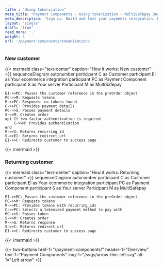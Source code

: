 ```yaml
---
title : "Using tokenization"
meta_title: "Payment Components - Using tokenization - MultiSafepay Docs"
meta_description: "Sign up. Build and test your payments integration. Explore our products and services. Use our API reference, SDKs, and wrappers. Get support."
layout: 'single'
draft: 'true'
read_more: '.'
weight: 4
url: '/payment-components/tokenization/'
---
```


### New customer

{{< mermaid class="text-center" caption="How it works: New customer" >}}
sequenceDiagram
    autonumber
    participant C as Customer
    participant EI as Your ecommerce integration
    participant PC as Payment Component
    participant S as Your server
    Participant M as MultiSafepay
    
    EI->>PC: Passes the customer reference in the preOrder object
    PC->>M: Requests tokens
    M->>PC: Responds: no tokens found
    C->>PC: Provides payment details
    PC->>S: Passes payment details
    S->>M: Creates order
    opt If two-factor authentication is required
        C->>M: Provides authentication
    end
    M->>S: Returns recurring_id
    S->>EI: Returns redirect_url
    EI->>C: Redirects customer to success page

{{< /mermaid >}}

### Returning customer

{{< mermaid class="text-center" caption="How it works: Returning customer" >}}
sequenceDiagram
    autonumber
    participant C as Customer
    participant EI as Your ecommerce integration
    participant PC as Payment Component
    participant S as Your server
    Participant M as MultiSafepay
    
    EI->>PC: Passes the customer reference in the preOrder object
    PC->>M: Requests tokens
    M->>PC: Provides tokens with recurring_ids
    C->>PC: Selects a tokenized payment method to pay with
    PC->>S: Passes token
    S->>M: Creates order
    M->>S: Returns response
    S->>C: Returns redirect_url
    EI->>C: Redirects customer to success page

{{< /mermaid >}}

{{< two-buttons href-1="/payment-components/" header-1="Overview" text-1="Payment Components" img-1="/svgs/arrow-thin-left.svg" alt-1="Left arrow" >}}